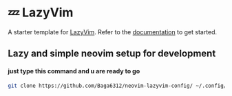 # 💤 LazyVim

A starter template for [LazyVim](https://github.com/LazyVim/LazyVim).
Refer to the [documentation](https://lazyvim.github.io/installation) to get started.

## Lazy and simple neovim setup for development 
#### just type this command and u are ready to go 

```BASH 
git clone https://github.com/Baga6312/neovim-lazyvim-config/ ~/.config/nvim/
```
